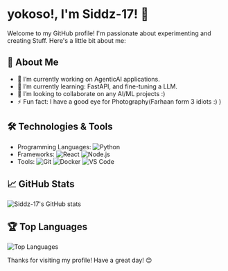 # yokoso!, I'm Siddz-17! 👋

Welcome to my GitHub profile! I'm passionate about experimenting and creating Stuff. Here's a little bit about me:

## 🚀 About Me
- 🔭 I’m currently working on AgenticAI applications.
- 🌱 I’m currently learning: FastAPI, and fine-tuning a LLM.
- 👯 I’m looking to collaborate on any AI/ML projects :)
- ⚡ Fun fact: I have a good eye for Photography(Farhaan form 3 idiots :) )

## 🛠️ Technologies & Tools
- Programming Languages: ![Python](https://img.shields.io/badge/-Python-333333?style=flat&logo=python) 
- Frameworks: ![React](https://img.shields.io/badge/-React-333333?style=flat&logo=react) ![Node.js](https://img.shields.io/badge/-Node.js-333333?style=flat&logo=node.js)
- Tools: ![Git](https://img.shields.io/badge/-Git-333333?style=flat&logo=git) ![Docker](https://img.shields.io/badge/-Docker-333333?style=flat&logo=docker) ![VS Code](https://img.shields.io/badge/-VS%20Code-333333?style=flat&logo=visual-studio-code)

## 📈 GitHub Stats
![Siddz-17's GitHub stats](https://github-readme-stats.vercel.app/api?username=Siddz-17&show_icons=true&theme=radical)

## 🏆 Top Languages
![Top Languages](https://github-readme-stats.vercel.app/api/top-langs/?username=Siddz-17&layout=compact&theme=radical)


Thanks for visiting my profile! Have a great day! 😊
